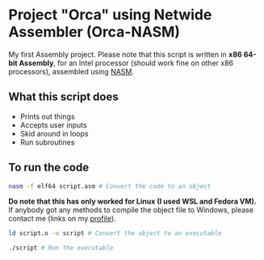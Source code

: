 # Project "Orca" using Netwide Assembler (Orca-NASM)

My first Assembly project. Please note that this script is written in **x86 64-bit Assembly**, for an Intel processor (should work fine on other x86 processors), assembled using [NASM](https://www.nasm.us/).

## What this script does

- Prints out things
- Accepts user inputs
- Skid around in loops
- Run subroutines

## To run the code

```sh
nasm -f elf64 script.asm # Convert the code to an object
```

**Do note that this has only worked for Linux (I used WSL and Fedora VM).** If anybody got any methods to compile the object file to Windows, please contact me (links on my [profile](https://github.com/luqmanually)).

```sh
ld script.o -o script # Convert the object to an executable
```

```sh
./script # Run the executable
```
